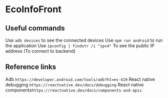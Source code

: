 # EcoInfoFront

## Useful commands
Use `adb devices` to see the connected devices
Use `npm run android` to run the application
Use `ipconfig | findstr /i "ipv4"` To see the public IP address (To connect to backend)

## Reference links
Adb `https://developer.android.com/tools/adb?hl=es-419`
React native debugging `https://reactnative.dev/docs/debugging`
React native components`https://reactnative.dev/docs/components-and-apis`